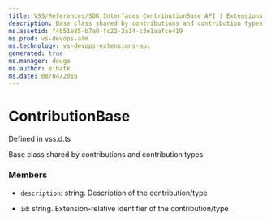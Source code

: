 ```yaml
---
title: VSS/References/SDK.Interfaces ContributionBase API | Extensions for Visual Studio Team Services
description: Base class shared by contributions and contribution types
ms.assetid: f4b51e85-b7a0-fc22-2a14-c3e1aafce419
ms.prod: vs-devops-alm
ms.technology: vs-devops-extensions-api
generated: true
ms.manager: douge
ms.author: elbatk
ms.date: 08/04/2016
---
```


# ContributionBase

Defined in vss.d.ts


Base class shared by contributions and contribution types 

### Members

* `description`: string. Description of the contribution/type

* `id`: string. Extension-relative identifier of the contribution/type

